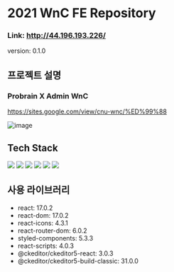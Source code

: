 # 2021 WnC FE Repository
### **Link: http://44.196.193.226/**

version: 0.1.0

## 프로젝트 설명
### Probrain X Admin WnC
https://sites.google.com/view/cnu-wnc/%ED%99%88

![image](https://user-images.githubusercontent.com/80890062/141689725-3609ce02-a0e9-4d83-995c-8473a11d58fe.png)


## Tech Stack
<p>
<img src="https://img.shields.io/badge/HTML-E34F26?style=flat-square&logo=HTML&logoColor=white"/>
<img src="https://img.shields.io/badge/CSS3-1572B6?style=flat-square&logo=CSS3&logoColor=white"/>
<img src="https://img.shields.io/badge/JavaScript-F7DF1E?style=flat-square&logo=JavaScript&logoColor=white"/>
<img src="https://img.shields.io/badge/React-61DAFB?style=flat-square&logo=React&logoColor=white"/>
<img src="https://img.shields.io/badge/Redux-764ABC?style=flat-square&logo=Redux&logoColor=white"/>
<img src="https://img.shields.io/badge/NGINX-009639?style=flat-square&logo=NGINX&logoColor=white"/>
</p>

## 사용 라이브러리
- react: 17.0.2
- react-dom: 17.0.2
- react-icons: 4.3.1
- react-router-dom: 6.0.2
- styled-components: 5.3.3
- react-scripts: 4.0.3
- @ckeditor/ckeditor5-react: 3.0.3
- @ckeditor/ckeditor5-build-classic: 31.0.0
